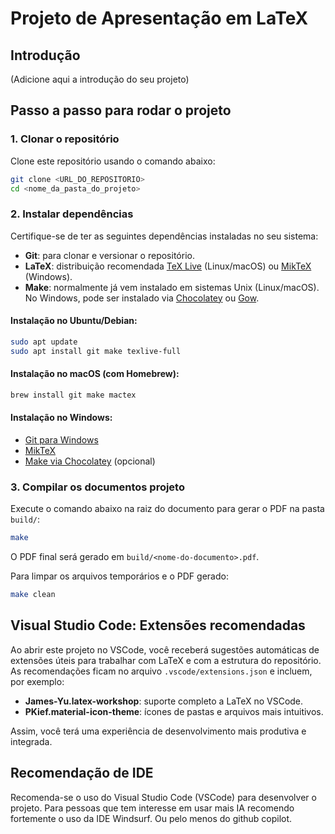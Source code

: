 # Projeto de Apresentação em LaTeX

## Introdução
(Adicione aqui a introdução do seu projeto)

## Passo a passo para rodar o projeto

### 1. Clonar o repositório

Clone este repositório usando o comando abaixo:
```sh
git clone <URL_DO_REPOSITORIO>
cd <nome_da_pasta_do_projeto>
```

### 2. Instalar dependências

Certifique-se de ter as seguintes dependências instaladas no seu sistema:

- **Git**: para clonar e versionar o repositório.
- **LaTeX**: distribuição recomendada [TeX Live](https://www.tug.org/texlive/) (Linux/macOS) ou [MikTeX](https://miktex.org/) (Windows).
- **Make**: normalmente já vem instalado em sistemas Unix (Linux/macOS). No Windows, pode ser instalado via [Chocolatey](https://chocolatey.org/) ou [Gow](https://github.com/bmatzelle/gow).

#### Instalação no Ubuntu/Debian:
```sh
sudo apt update
sudo apt install git make texlive-full
```

#### Instalação no macOS (com Homebrew):
```sh
brew install git make mactex
```

#### Instalação no Windows:
- [Git para Windows](https://git-scm.com/download/win)
- [MikTeX](https://miktex.org/download)
- [Make via Chocolatey](https://community.chocolatey.org/packages/make) (opcional)

### 3. Compilar os documentos projeto

Execute o comando abaixo na raiz do documento para gerar o PDF na pasta `build/`:
```sh
make
```
O PDF final será gerado em `build/<nome-do-documento>.pdf`.

Para limpar os arquivos temporários e o PDF gerado:
```sh
make clean
```

## Visual Studio Code: Extensões recomendadas

Ao abrir este projeto no VSCode, você receberá sugestões automáticas de extensões úteis para trabalhar com LaTeX e com a estrutura do repositório. As recomendações ficam no arquivo `.vscode/extensions.json` e incluem, por exemplo:
- **James-Yu.latex-workshop**: suporte completo a LaTeX no VSCode.
- **PKief.material-icon-theme**: ícones de pastas e arquivos mais intuitivos.

Assim, você terá uma experiência de desenvolvimento mais produtiva e integrada.

## Recomendação de IDE

Recomenda-se o uso do Visual Studio Code (VSCode) para desenvolver o projeto.
Para pessoas que tem interesse em usar mais IA recomendo fortemente o uso da IDE
Windsurf. Ou pelo menos do github copilot.
